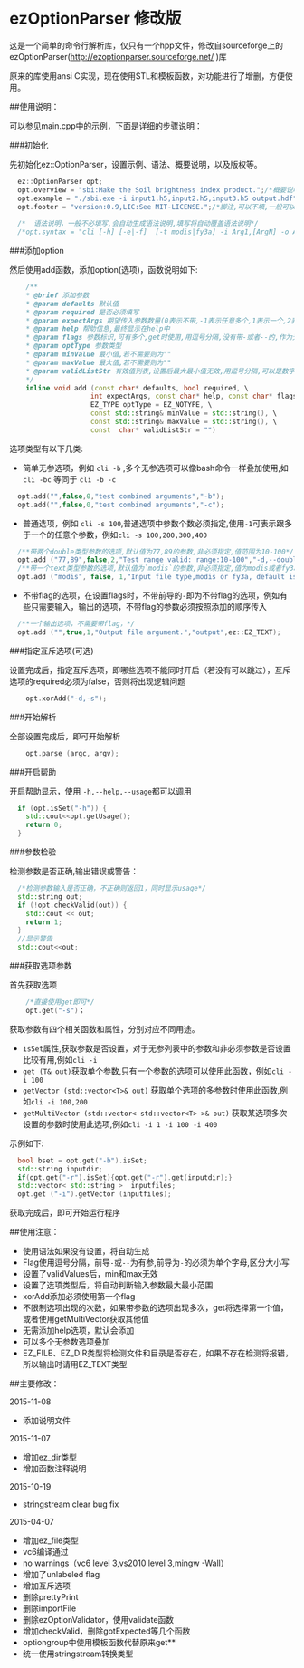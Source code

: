 # ezOptionParser  修改版

这是一个简单的命令行解析库，仅只有一个hpp文件，修改自sourceforge上的ezOptionParser(http://ezoptionparser.sourceforge.net/ )库

原来的库使用ansi C实现，现在使用STL和模板函数，对功能进行了增删，方便使用。

##使用说明：

可以参见main.cpp中的示例，下面是详细的步骤说明：

###初始化

先初始化ez::OptionParser，设置示例、语法、概要说明，以及版权等。

```cpp
  ez::OptionParser opt;
  opt.overview = "sbi:Make the Soil brightness index product.";/*概要说明,一般需要填写，简要介绍程序的作用*/
  opt.example = "./sbi.exe -i input1.h5,input2.h5,input3.h5 output.hdf";/*示例,可以不填*/
  opt.footer = "version:0.9,LIC:See MIT-LICENSE.";/*脚注,可以不填,一般可以在其中包含版权,开源协议等信息*/
  
  /*  语法说明，一般不必填写,会自动生成语法说明,填写将自动覆盖语法说明*/
  /*opt.syntax = "cli [-h] [-e|-f]  [-t modis|fy3a] -i Arg1,[ArgN] -o Arg";*/
```

###添加option

然后使用add函数，添加option(选项)，函数说明如下:

```cpp
    /**
    * @brief 添加参数
    * @param defaults 默认值
    * @param required 是否必须填写
    * @param expectArgs 期望传入参数数量(0表示不带,-1表示任意多个,1表示一个,2表示两个,以此类推,用逗号分隔)
    * @param help 帮助信息,最终显示在help中
    * @param flags 参数标识,可有多个,get时使用,用逗号分隔,没有带-或者--的,作为无标签的参数,传入时不需要带前导符,比如input,可以直接写"input",传的时候直接传文件名
    * @param optType 参数类型
    * @param minValue 最小值,若不需要则为""
    * @param maxValue 最大值,若不需要则为""
    * @param validListStr 有效值列表,设置后最大最小值无效,用逗号分隔,可以是数字或者单词,不需要则不指定或为""
    */
    inline void add (const char* defaults, bool required, \
                    int expectArgs, const char* help, const char* flags, \
                    EZ_TYPE optType = EZ_NOTYPE, \
                    const std::string& minValue = std::string(), \
                    const std::string& maxValue = std::string(), \
                    const  char* validListStr = "")
```

  选项类型有以下几类:
  
* 简单无参选项，例如 `cli -b` ,多个无参选项可以像bash命令一样叠加使用,如  `cli -bc` 等同于 `cli -b -c`
```cpp
  opt.add("",false,0,"test combined arguments","-b");
  opt.add("",false,0,"test combined arguments","-c");
```

* 普通选项，例如 `cli -s 100`,普通选项中参数个数必须指定,使用`-1`可表示跟多于一个的任意个参数，例如`cli -s 100,200,300,400`
```cpp
  /**带两个double类型参数的选项,默认值为77,89的参数,非必须指定,值范围为10-100*/
  opt.add ("77,89",false,2,"Test range valid: range:10-100","-d,--double",ez::EZ_DOUBLE,"10.0","100.0");
  /**带一个text类型参数的选项,默认值为`modis`的参数,非必须指定,值为modis或者fy3a*/
  opt.add ("modis", false, 1,"Input file type,modis or fy3a, default is modis.","-t,--type",ez::EZ_TEXT,"","","modis,fy3a");
```

* 不带flag的选项，在设置flags时，不带前导的`-`即为不带flag的选项，例如有些只需要输入，输出的选项，不带flag的参数必须按照添加的顺序传入
```cpp
  /**一个输出选项，不需要带flag，*/
  opt.add ("",true,1,"Output file argument.","output",ez::EZ_TEXT);
```

###指定互斥选项(可选)

设置完成后，指定互斥选项，即哪些选项不能同时开启（若没有可以跳过），互斥选项的required必须为false，否则将出现逻辑问题
```cpp
    opt.xorAdd("-d,-s");
```

###开始解析

全部设置完成后，即可开始解析
```cpp
    opt.parse (argc, argv);
```

###开启帮助

开启帮助显示，使用 `-h,--help,--usage`都可以调用 
```cpp
  if (opt.isSet("-h")) {
    std::cout<<opt.getUsage();
    return 0;
  }
```

###参数检验

检测参数是否正确,输出错误或警告：
```cpp
  /*检测参数输入是否正确，不正确则返回1，同时显示usage*/
  std::string out;
  if (!opt.checkValid(out)) {
    std::cout << out;
    return 1;
  }
  //显示警告
  std::cout<<out;
```

###获取选项参数

  首先获取选项
```cpp
    /*直接使用get即可*/
    opt.get("-s")；
```

  获取参数有四个相关函数和属性，分别对应不同用途。

  * `isSet`属性,获取参数是否设置，对于无参列表中的参数和非必须参数是否设置比较有用,例如`cli -i`
  * `get (T& out)`获取单个参数,只有一个参数的选项可以使用此函数，例如`cli -i 100`
  * `getVector (std::vector<T>& out)` 获取单个选项的多参数时使用此函数,例如`cli -i 100,200`
  * `getMultiVector (std::vector< std::vector<T> >& out)` 获取某选项多次设置的参数时使用此选项,例如`cli -i 1 -i 100 -i 400`

  示例如下:
```cpp
  bool bset = opt.get("-b").isSet;
  std::string inputdir;
  if(opt.get("-r").isSet){opt.get("-r").get(inputdir);}
  std::vector< std::string >  inputfiles;
  opt.get ("-i").getVector (inputfiles);
```

  获取完成后，即可开始运行程序

##使用注意：

* 使用语法如果没有设置，将自动生成
* Flag使用逗号分隔，前导`-`或`--`为有参,前导为`-`的必须为单个字母,区分大小写
* 设置了validValues后，min和max无效
* 设置了选项类型后，将自动判断输入参数最大最小范围
* xorAdd添加必须使用第一个flag
* 不限制选项出现的次数，如果带参数的选项出现多次，get将选择第一个值，或者使用getMultiVector获取其他值
* 无需添加help选项，默认会添加
* 可以多个无参数选项叠加
* EZ_FILE、EZ_DIR类型将检测文件和目录是否存在，如果不存在检测将报错，所以输出时请用EZ_TEXT类型

##主要修改：

2015-11-08

* 添加说明文件

2015-11-07

* 增加ez_dir类型
* 增加函数注释说明

2015-10-19

* stringstream clear bug fix

2015-04-07

* 增加ez_file类型
* vc6编译通过
* no warnings（vc6 level 3,vs2010 level 3,mingw -Wall）
* 增加了unlabeled flag
* 增加互斥选项
* 删除prettyPrint
* 删除importFile
* 删除ezOptionValidator，使用validate函数
* 增加checkValid，删除gotExpected等几个函数
* optiongroup中使用模板函数代替原来get**
* 统一使用stringstream转换类型
